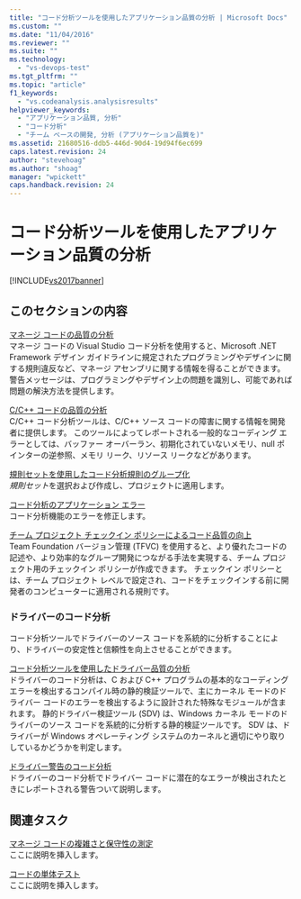 ```yaml
---
title: "コード分析ツールを使用したアプリケーション品質の分析 | Microsoft Docs"
ms.custom: ""
ms.date: "11/04/2016"
ms.reviewer: ""
ms.suite: ""
ms.technology: 
  - "vs-devops-test"
ms.tgt_pltfrm: ""
ms.topic: "article"
f1_keywords: 
  - "vs.codeanalysis.analysisresults"
helpviewer_keywords: 
  - "アプリケーション品質, 分析"
  - "コード分析"
  - "チーム ベースの開発, 分析 (アプリケーション品質を)"
ms.assetid: 21680516-ddb5-446d-90d4-19d94f6ec699
caps.latest.revision: 24
author: "stevehoag"
ms.author: "shoag"
manager: "wpickett"
caps.handback.revision: 24
---
```

# コード分析ツールを使用したアプリケーション品質の分析
[!INCLUDE[vs2017banner](../code-quality/includes/vs2017banner.md)]

## このセクションの内容  
 [マネージ コードの品質の分析](../code-quality/analyzing-managed-code-quality-by-using-code-analysis.md)  
 マネージ コードの Visual Studio コード分析を使用すると、Microsoft .NET Framework デザイン ガイドラインに規定されたプログラミングやデザインに関する規則違反など、マネージ アセンブリに関する情報を得ることができます。  警告メッセージは、プログラミングやデザイン上の問題を識別し、可能であれば問題の解決方法を提供します。  
  
 [C\/C\+\+ コードの品質の分析](../code-quality/analyzing-c-cpp-code-quality-by-using-code-analysis.md)  
 C\/C\+\+ コード分析ツールは、C\/C\+\+ ソース コードの障害に関する情報を開発者に提供します。  このツールによってレポートされる一般的なコーディング エラーとしては、バッファー オーバーラン、初期化されていないメモリ、null ポインターの逆参照、メモリ リーク、リソース リークなどがあります。  
  
 [規則セットを使用したコード分析規則のグループ化](../code-quality/using-rule-sets-to-group-code-analysis-rules.md)  
 *規則セット*を選択および作成し、プロジェクトに適用します。  
  
 [コード分析のアプリケーション エラー](../code-quality/code-analysis-application-errors.md)  
 コード分析機能のエラーを修正します。  
  
 [チーム プロジェクト チェックイン ポリシーによるコード品質の向上](../code-quality/enhancing-code-quality-with-team-project-check-in-policies.md)  
 Team Foundation バージョン管理 \(TFVC\) を使用すると、より優れたコードの記述や、より効率的なグループ開発につながる手法を実現する、チーム プロジェクト用のチェックイン ポリシーが作成できます。  チェックイン ポリシーとは、チーム プロジェクト レベルで設定され、コードをチェックインする前に開発者のコンピューターに適用される規則です。  
  
### ドライバーのコード分析  
 コード分析ツールでドライバーのソース コードを系統的に分析することにより、ドライバーの安定性と信頼性を向上させることができます。  
  
 [コード分析ツールを使用したドライバー品質の分析](http://go.microsoft.com/fwlink/?LinkId=227618)  
 ドライバーのコード分析は、C および C\+\+ プログラムの基本的なコーディング エラーを検出するコンパイル時の静的検証ツールで、主にカーネル モードのドライバー コードのエラーを検出するように設計された特殊なモジュールが含まれます。  静的ドライバー検証ツール \(SDV\) は、Windows カーネル モードのドライバーのソース コードを系統的に分析する静的検証ツールです。  SDV は、ドライバーが Windows オペレーティング システムのカーネルと適切にやり取りしているかどうかを判定します。  
  
 [ドライバー警告のコード分析](http://go.microsoft.com/fwlink/?LinkId=225920)  
 ドライバーのコード分析でドライバー コードに潜在的なエラーが検出されたときにレポートされる警告ついて説明します。  
  
## 関連タスク  
 [マネージ コードの複雑さと保守性の測定](../code-quality/measuring-complexity-and-maintainability-of-managed-code.md)  
 ここに説明を挿入します。  
  
 [コードの単体テスト](../test/unit-test-your-code.md)  
 ここに説明を挿入します。